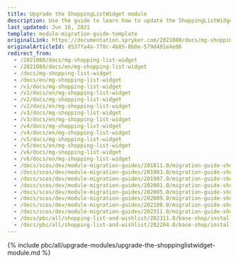 ```yaml
---
title: Upgrade the ShoppingListWidget module
description: Use the guide to learn how to update the ShoppingListWidget module.
last_updated: Jun 16, 2021
template: module-migration-guide-template
originalLink: https://documentation.spryker.com/2021080/docs/mg-shopping-list-widget
originalArticleId: d537fa4a-770c-4b85-8b0e-579d491e4e06
redirect_from:
  - /2021080/docs/mg-shopping-list-widget
  - /2021080/docs/en/mg-shopping-list-widget
  - /docs/mg-shopping-list-widget
  - /docs/en/mg-shopping-list-widget
  - /v1/docs/mg-shopping-list-widget
  - /v1/docs/en/mg-shopping-list-widget
  - /v2/docs/mg-shopping-list-widget
  - /v2/docs/en/mg-shopping-list-widget
  - /v3/docs/mg-shopping-list-widget
  - /v3/docs/en/mg-shopping-list-widget
  - /v4/docs/mg-shopping-list-widget
  - /v4/docs/en/mg-shopping-list-widget
  - /v5/docs/mg-shopping-list-widget
  - /v5/docs/en/mg-shopping-list-widget
  - /v6/docs/mg-shopping-list-widget
  - /v6/docs/en/mg-shopping-list-widget
  - /docs/scos/dev/module-migration-guides/201811.0/migration-guide-shoppinglistwidget.html
  - /docs/scos/dev/module-migration-guides/201903.0/migration-guide-shoppinglistwidget.html
  - /docs/scos/dev/module-migration-guides/201907.0/migration-guide-shoppinglistwidget.html
  - /docs/scos/dev/module-migration-guides/202001.0/migration-guide-shoppinglistwidget.html
  - /docs/scos/dev/module-migration-guides/202005.0/migration-guide-shoppinglistwidget.html
  - /docs/scos/dev/module-migration-guides/202009.0/migration-guide-shoppinglistwidget.html
  - /docs/scos/dev/module-migration-guides/202108.0/migration-guide-shoppinglistwidget.html
  - /docs/scos/dev/module-migration-guides/202311.0/migration-guide-shoppinglistwidget.html  
  - /docs/pbc/all/shopping-list-and-wishlist/202311.0/base-shop/install-and-upgrade/upgrade-the-shoppinglistwidget-module.html
  - /docs/pbc/all/shopping-list-and-wishlist/202204.0/base-shop/install-and-upgrade/upgrade-modules/upgrade-the-shoppinglistwidget-module.html
---
```


{% include pbc/all/upgrade-modules/upgrade-the-shoppinglistwidget-module.md %} <!-- To edit, see /_includes/pbc/all/upgrade-modules/upgrade-the-shoppinglistwidget-module.md -->
